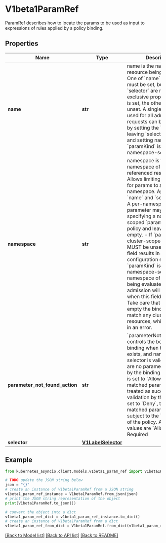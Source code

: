 # V1beta1ParamRef

ParamRef describes how to locate the params to be used as input to expressions of rules applied by a policy binding.

## Properties

Name | Type | Description | Notes
------------ | ------------- | ------------- | -------------
**name** | **str** | name is the name of the resource being referenced.  One of &#x60;name&#x60; or &#x60;selector&#x60; must be set, but &#x60;name&#x60; and &#x60;selector&#x60; are mutually exclusive properties. If one is set, the other must be unset.  A single parameter used for all admission requests can be configured by setting the &#x60;name&#x60; field, leaving &#x60;selector&#x60; blank, and setting namespace if &#x60;paramKind&#x60; is namespace-scoped. | [optional] 
**namespace** | **str** | namespace is the namespace of the referenced resource. Allows limiting the search for params to a specific namespace. Applies to both &#x60;name&#x60; and &#x60;selector&#x60; fields.  A per-namespace parameter may be used by specifying a namespace-scoped &#x60;paramKind&#x60; in the policy and leaving this field empty.  - If &#x60;paramKind&#x60; is cluster-scoped, this field MUST be unset. Setting this field results in a configuration error.  - If &#x60;paramKind&#x60; is namespace-scoped, the namespace of the object being evaluated for admission will be used when this field is left unset. Take care that if this is left empty the binding must not match any cluster-scoped resources, which will result in an error. | [optional] 
**parameter_not_found_action** | **str** | &#x60;parameterNotFoundAction&#x60; controls the behavior of the binding when the resource exists, and name or selector is valid, but there are no parameters matched by the binding. If the value is set to &#x60;Allow&#x60;, then no matched parameters will be treated as successful validation by the binding. If set to &#x60;Deny&#x60;, then no matched parameters will be subject to the &#x60;failurePolicy&#x60; of the policy.  Allowed values are &#x60;Allow&#x60; or &#x60;Deny&#x60;  Required | [optional] 
**selector** | [**V1LabelSelector**](V1LabelSelector.md) |  | [optional] 

## Example

```python
from kubernetes_asyncio.client.models.v1beta1_param_ref import V1beta1ParamRef

# TODO update the JSON string below
json = "{}"
# create an instance of V1beta1ParamRef from a JSON string
v1beta1_param_ref_instance = V1beta1ParamRef.from_json(json)
# print the JSON string representation of the object
print(V1beta1ParamRef.to_json())

# convert the object into a dict
v1beta1_param_ref_dict = v1beta1_param_ref_instance.to_dict()
# create an instance of V1beta1ParamRef from a dict
v1beta1_param_ref_from_dict = V1beta1ParamRef.from_dict(v1beta1_param_ref_dict)
```
[[Back to Model list]](../README.md#documentation-for-models) [[Back to API list]](../README.md#documentation-for-api-endpoints) [[Back to README]](../README.md)



